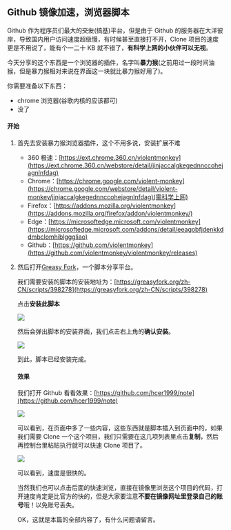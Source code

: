 ## Github 镜像加速，浏览器脚本

Github 作为程序员们最大的~~交友~~(搞基)平台，但是由于 Github 的服务器在大洋彼岸，导致国内用户访问速度超级慢，有时候甚至直接打不开，Clone 项目的速度更是不用说了，能有个一二十 KB 就不错了，**有科学上网的小伙伴可以无视**。

今天分享的这个东西是一个浏览器的插件，名字叫**暴力猴**(之前用过一段时间油猴，但是暴力猴相对来说在界面这一块就比暴力猴好用了)。

你需要准备以下东西：

- chrome 浏览器(谷歌内核的应该都可)
- 没了

#### 开始

1. 首先去安装暴力猴浏览器插件，这个不用多说，安装扩展不难

   - 360 极速：[https://ext.chrome.360.cn/violentmonkey](https://ext.chrome.360.cn/webstore/detail/jinjaccalgkegednnccohejagnlnfdag)
   - Chrome：[https://chrome.google.com/violent-monkey](https://chrome.google.com/webstore/detail/violent-monkey/jinjaccalgkegednnccohejagnlnfdag)(需科学上网)
   - Firefox：[https://addons.mozilla.org/violentmonkey](https://addons.mozilla.org/firefox/addon/violentmonkey/)
   - Edge：[https://microsoftedge.microsoft.com/violentmonkey](https://microsoftedge.microsoft.com/addons/detail/eeagobfjdenkkddmbclomhiblgggliao)
   - Github：[https://github.com/violentmonkey](https://github.com/violentmonkey/violentmonkey/releases)

2. 然后打开[Greasy Fork](https://greasyfork.org/zh-CN)，一个脚本分享平台。

   我们需要安装的脚本的安装地址为：[https://greasyfork.org/zh-CN/scripts/398278](https://greasyfork.org/zh-CN/scripts/398278)

   点击**安装此脚本**

   ![](http://cdn.bingkele.cc/Fu8FaPgwB3ZrgBVmeAcoEPMr3jNS)

   然后会弹出脚本的安装界面，我们点击右上角的**确认安装**。

   ![](http://cdn.bingkele.cc/FjQxtTAsBo0930l8kgY7lxLPa_SH)

   到此，脚本已经安装完成。

   #### 效果

   我们打开 Github 看看效果：[https://github.com/hcer1999/note](https://github.com/hcer1999/note)

   ![](http://cdn.bingkele.cc/FuI_InJmvldBM71F1UoZb_c6TTQF)

   可以看到，在页面中多了一些内容，这些东西就是脚本插入到页面中的，如果我们需要 Clone 一个这个项目，我们只需要在这几项列表里点击**复制**，然后再控制台里粘贴执行就可以快速 Clone 项目了。

   ![](http://cdn.bingkele.cc/FrJfV2856SWBYTTGPvSIABTG3tQV)

   可以看到，速度是很快的。

   当然我们也可以点击后面的快速浏览，直接在镜像里浏览这个项目的代码，打开速度肯定是比官方的快的，但是大家要注意**不要在镜像网址里登录自己的账号**哦！以免账号丢失。

   OK，这就是本篇的全部内容了，有什么问题请留言。
